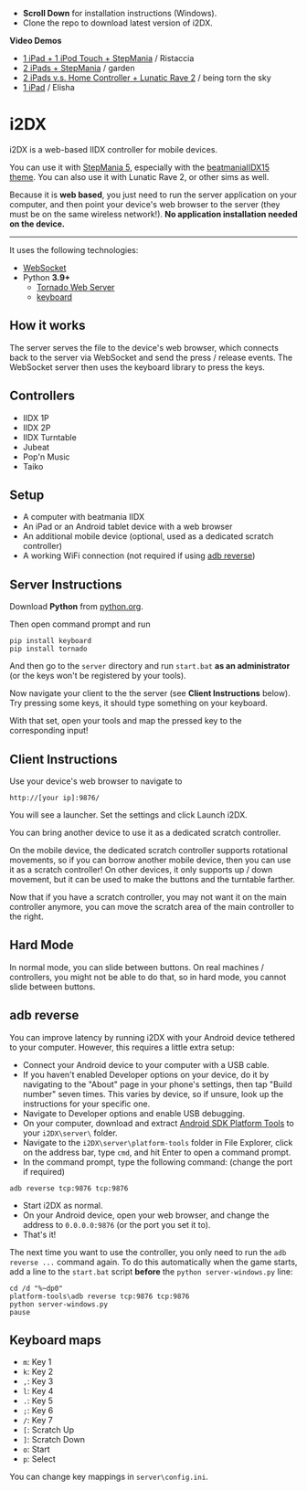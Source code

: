 * __Scroll Down__ for installation instructions (Windows).
* Clone the repo to download latest version of i2DX.


__Video Demos__

* [1 iPad + 1 iPod Touch + StepMania](http://www.youtube.com/watch?v=C3cZsZYK4Jo) / Ristaccia
* [2 iPads + StepMania](http://www.youtube.com/watch?v=f7GBGOO5DRw&feature=channel) / garden
* [2 iPads v.s. Home Controller + Lunatic Rave 2](http://www.youtube.com/watch?v=RfJ5FoVZiBs) / being torn the sky
* [1 iPad](http://www.youtube.com/watch?v=tiuCW311GEA) / Elisha

i2DX
=======

i2DX is a web-based IIDX controller for mobile devices.

You can use it with [StepMania 5](http://www.stepmania.com/), especially with the
[beatmaniaIIDX15 theme](http://www.stepmania.com/forums/showthread.php?28308-SM5-beatmaniaIIDX15-theme-and-noteskin&p=195991#post195991).
You can also use it with Lunatic Rave 2, or other sims as well.

Because it is __web based__, you just need to run the server application on your computer,
and then point your device's web browser to the server (they must be on the same wireless network!).
__No application installation needed on the device.__

--------------

It uses the following technologies:

* [WebSocket](http://websocket.org/)
* Python __3.9+__
	* [Tornado Web Server](http://www.tornadoweb.org/)
    * [keyboard](https://pypi.org/project/keyboard/)



How it works
------------

The server serves the file to the device's web browser, which connects back to
the server via WebSocket and send the press / release events.
The WebSocket server then uses the keyboard library to press the keys.

Controllers
---------------

* IIDX 1P
* IIDX 2P
* IIDX Turntable
* Jubeat
* Pop'n Music
* Taiko

Setup
-----

* A computer with beatmania IIDX
* An iPad or an Android tablet device with a web browser
* An additional mobile device (optional, used as a dedicated scratch controller)
* A working WiFi connection (not required if using [adb reverse](#adb-reverse))

Server Instructions
-------------------

Download __Python__ from [python.org](http://python.org/download/).

Then open command prompt and run

    pip install keyboard
    pip install tornado

And then go to the `server` directory and run `start.bat` **as an administrator** (or the keys won't be registered by your tools).

Now navigate your client to the the server (see __Client Instructions__ below).
Try pressing some keys, it should type something on your keyboard.

With that set, open your tools and map the pressed key to the corresponding input!


<span id="client-instructions">Client Instructions</span>
-------------------
Use your device's web browser to navigate to

    http://[your ip]:9876/

You will see a launcher. Set the settings and click Launch i2DX.

You can bring another device to use it as a dedicated scratch controller.

On the mobile device, the dedicated scratch controller supports rotational movements, so if you
can borrow another mobile device, then you can use it as a scratch controller! On other devices, it
only supports up / down movement, but it can be used to make the buttons and the turntable farther.

Now that if you have a scratch controller, you may not want it on the main controller anymore,
you can move the scratch area of the main controller to the right.


Hard Mode
---------

In normal mode, you can slide between buttons.
On real machines / controllers, you might not be able to do that, so in hard
mode, you cannot slide between buttons.

adb reverse
---------

You can improve latency by running i2DX with your Android device tethered to
your computer. However, this requires a little extra setup:

- Connect your Android device to your computer with a USB cable.
- If you haven't enabled Developer options on your device, do it by navigating to
the "About" page in your phone's settings, then tap "Build number" seven times.
This varies by device, so if unsure, look up the instructions for your specific
one.
- Navigate to Developer options and enable USB debugging.
- On your computer, download and extract [Android SDK Platform Tools](https://dl.google.com/android/repository/platform-tools-latest-windows.zip)
to your `i2DX\server\` folder.
- Navigate to the `i2DX\server\platform-tools` folder in File Explorer, click on the
address bar, type `cmd`, and hit Enter to open a command prompt.
- In the command prompt, type the following command: (change the port if required)

```
adb reverse tcp:9876 tcp:9876
```

- Start i2DX as normal.
- On your Android device, open your web browser, and change the address to `0.0.0.0:9876` (or the port you set it to).
- That's it!

The next time you want to use the controller, you only need to run the `adb reverse ...` command
again. To do this automatically when the game starts, add a line to the `start.bat`
script **before** the `python server-windows.py` line:

```
cd /d "%~dp0"
platform-tools\adb reverse tcp:9876 tcp:9876
python server-windows.py
pause
```

Keyboard maps
-----------------------

* `m`: Key 1
* `k`: Key 2
* `,`: Key 3
* `l`: Key 4
* `.`: Key 5
* `;`: Key 6
* `/`: Key 7
* `[`: Scratch Up
* `]`: Scratch Down
* `o`: Start
* `p`: Select

You can change key mappings in `server\config.ini`.